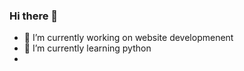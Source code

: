 ### Hi there 👋



- 🔭 I’m currently working on website developmenent 
- 🌱 I’m currently learning python
- <!--
- 👯 I’m looking to collaborate on ...
- 🤔 I’m looking for help with ...
- 💬 Ask me about ...
- 📫 How to reach me: ...
- 😄 Pronouns: ...
- ⚡ Fun fact: ...
-->


